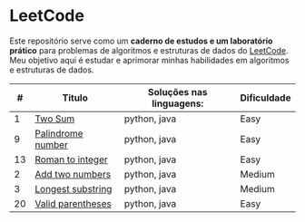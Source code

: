# LeetCode

Este repositório serve como um **caderno de estudos e um laboratório prático** para problemas de algoritmos e estruturas de dados do [LeetCode](https://leetcode.com/). Meu objetivo aqui é estudar e aprimorar minhas habilidades em algoritmos e estruturas de dados. 

| # | Titulo | Soluções nas linguagens: | Dificuldade |
| --- | --- | --- | --- |
| 1 | [Two Sum](https://leetcode.com/problems/two-sum?sorting=W3sic29ydE9yZGVyIjoiQVNDRU5ESU5HIiwib3JkZXJCeSI6IkRJRkZJQ1VMVFkifV0%3D) | python, java | Easy |
| 9 | [Palindrome number](https://leetcode.com/problems/palindrome-number?sorting=W3sic29ydE9yZGVyIjoiQVNDRU5ESU5HIiwib3JkZXJCeSI6IkRJRkZJQ1VMVFkifV0%3D) | python, java | Easy |
| 13 | [Roman to integer](https://leetcode.com/problems/roman-to-integer?sorting=W3sic29ydE9yZGVyIjoiQVNDRU5ESU5HIiwib3JkZXJCeSI6IkRJRkZJQ1VMVFkifV0%3D) | python, java | Easy |
| 2 | [Add two numbers](https://leetcode.com/problems/add-two-numbers?sorting=W3sic29ydE9yZGVyIjoiQVNDRU5ESU5HIiwib3JkZXJCeSI6IkRJRkZJQ1VMVFkifV0%3D) | python, java | Medium |
| 3 | [Longest substring](https://leetcode.com/problems/longest-substring-without-repeating-characters?sorting=W3sic29ydE9yZGVyIjoiQVNDRU5ESU5HIiwib3JkZXJCeSI6IkRJRkZJQ1VMVFkifV0%3D) | python, java | Medium |
| 20 | [Valid parentheses](https://leetcode.com/problems/valid-parentheses) | python, java | Easy |